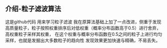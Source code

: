 ## 介绍-粒子滤波算法

这是github代码 用来学习粒子滤波
我在原算法基础上加了一点改进，侧重于发现高质量粒子，粒子按照权重排序后对低权重（概率分布函数高于0.5）进行舍弃，高权重粒子采样其权重，
在这个权重与概率分布函数在0.5之间的粒子上进行均匀采样，也就是发掘出大多数粒子的趋向性
发现效果更加快速与精确，不易丢失。

